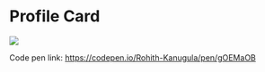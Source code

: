 # Profile Card
![](https://i.postimg.cc/8zZQdbZT/Screenshot-259.png)

Code pen link: https://codepen.io/Rohith-Kanugula/pen/gOEMaOB

